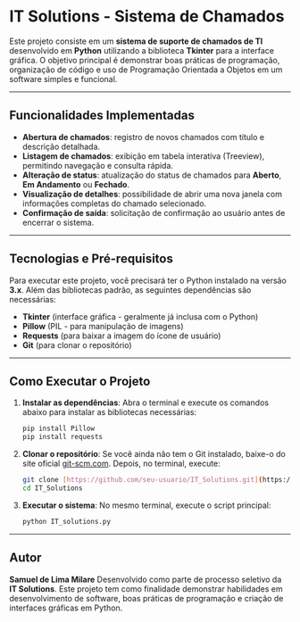 # IT Solutions - Sistema de Chamados

Este projeto consiste em um **sistema de suporte de chamados de TI** desenvolvido em **Python** utilizando a biblioteca **Tkinter** para a interface gráfica.
O objetivo principal é demonstrar boas práticas de programação, organização de código e uso de Programação Orientada a Objetos em um software simples e funcional.

---

## Funcionalidades Implementadas

* **Abertura de chamados**: registro de novos chamados com título e descrição detalhada.
* **Listagem de chamados**: exibição em tabela interativa (Treeview), permitindo navegação e consulta rápida.
* **Alteração de status**: atualização do status de chamados para **Aberto**, **Em Andamento** ou **Fechado**.
* **Visualização de detalhes**: possibilidade de abrir uma nova janela com informações completas do chamado selecionado.
* **Confirmação de saída**: solicitação de confirmação ao usuário antes de encerrar o sistema.

---

## Tecnologias e Pré-requisitos

Para executar este projeto, você precisará ter o Python instalado na versão **3.x**. Além das bibliotecas padrão, as seguintes dependências são necessárias:

* **Tkinter** (interface gráfica - geralmente já inclusa com o Python)
* **Pillow** (PIL - para manipulação de imagens)
* **Requests** (para baixar a imagem do ícone de usuário)
* **Git** (para clonar o repositório)

---

## Como Executar o Projeto

1.  **Instalar as dependências**:
    Abra o terminal e execute os comandos abaixo para instalar as bibliotecas necessárias:

    ```bash
    pip install Pillow
    pip install requests
    ```

2.  **Clonar o repositório**:
    Se você ainda não tem o Git instalado, baixe-o do site oficial [git-scm.com](https://git-scm.com). Depois, no terminal, execute:

    ```bash
    git clone [https://github.com/seu-usuario/IT_Solutions.git](https://github.com/seu-usuario/IT_Solutions.git)
    cd IT_Solutions
    ```

3.  **Executar o sistema**:
    No mesmo terminal, execute o script principal:

    ```bash
    python IT_solutions.py
    ```

---

## Autor

**Samuel de Lima Milare**
Desenvolvido como parte de processo seletivo da **IT Solutions**.
Este projeto tem como finalidade demonstrar habilidades em desenvolvimento de software, boas práticas de programação e criação de interfaces gráficas em Python.
